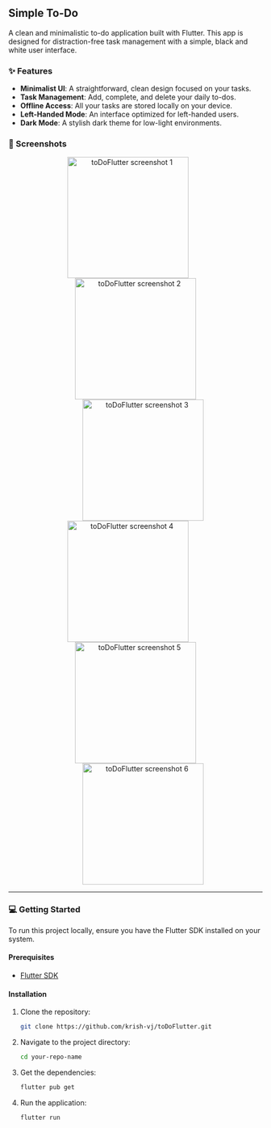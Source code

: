 ## Simple To-Do

A clean and minimalistic to-do application built with Flutter. This app is designed for distraction-free task management with a simple, black and white user interface.

### ✨ Features

  * **Minimalist UI**: A straightforward, clean design focused on your tasks.
  * **Task Management**: Add, complete, and delete your daily to-dos.
  * **Offline Access**: All your tasks are stored locally on your device.
  * **Left-Handed Mode**: An interface optimized for left-handed users.
  * **Dark Mode**: A stylish dark theme for low-light environments.


### 📸 Screenshots
<div align="center">
  <img src="https://github.com/krish-vj/toDoFlutter/blob/main/screenshots/1.png?raw=true" width="240" alt="toDoFlutter screenshot 1" style="margin-right: 30px;">
  <img src="https://github.com/krish-vj/toDoFlutter/blob/main/screenshots/2.png?raw=true" width="240" alt="toDoFlutter screenshot 2" style="margin: 0 30px;">
  <img src="https://github.com/krish-vj/toDoFlutter/blob/main/screenshots/3.png?raw=true" width="240" alt="toDoFlutter screenshot 3" style="margin-left: 30px;">
</div>

<div align="center">
  <img src="https://github.com/krish-vj/toDoFlutter/blob/main/screenshots/4.png?raw=true" width="240" alt="toDoFlutter screenshot 4" style="margin-right: 30px;">
  <img src="https://github.com/krish-vj/toDoFlutter/blob/main/screenshots/5.png?raw=true" width="240" alt="toDoFlutter screenshot 5" style="margin: 0 30px;">
  <img src="https://github.com/krish-vj/toDoFlutter/blob/main/screenshots/6.png?raw=true" width="240" alt="toDoFlutter screenshot 6" style="margin-left: 30px;">
</div>

-----

### 💻 Getting Started

To run this project locally, ensure you have the Flutter SDK installed on your system.

#### Prerequisites

  * [Flutter SDK](https://docs.flutter.dev/get-started/install)

#### Installation

1.  Clone the repository:
    ```bash
    git clone https://github.com/krish-vj/toDoFlutter.git
    ```
2.  Navigate to the project directory:
    ```bash
    cd your-repo-name
    ```
3.  Get the dependencies:
    ```bash
    flutter pub get
    ```
4.  Run the application:
    ```bash
    flutter run
    ```

